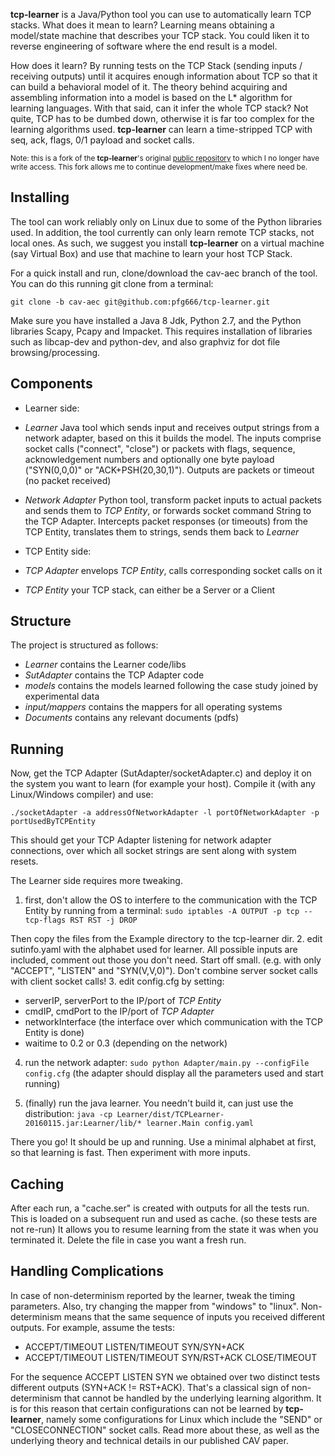 __tcp-learner__ is a Java/Python tool you can use to automatically learn  TCP stacks. 
What does it mean to learn? 
Learning means obtaining a model/state machine that describes your TCP stack. 
You could liken it to reverse engineering of software where the end result is a model.

How does it learn? By running tests on the TCP Stack 
(sending inputs / receiving outputs) until it acquires enough information about TCP 
so that it can build a behavioral model of it. The theory behind acquiring and assembling information
into a model is based on the L* algorithm for learning languages. With that said, can it infer the whole TCP stack? Not quite,
TCP has to be dumbed down, otherwise it is far too complex for the learning algorithms used. __tcp-learner__ 
can learn a time-stripped TCP with seq, ack, flags, 0/1 payload and socket calls. 

<sub>Note: this is a fork of the __tcp-learner__'s original [public repository](https://gitlab.science.ru.nl/pfiteraubrostean/tcp-learner) to which I no longer have write access.
This fork allows me to continue development/make fixes where need be.</sub>

##  Installing ##
The tool can work reliably only on Linux due to some of the Python libraries used.
In addition, the tool currently can only learn remote TCP stacks, not local ones. 
As such, we suggest you install __tcp-learner__ on a virtual machine (say Virtual Box) 
and use that machine to learn your host TCP Stack. 

For a quick install and run, clone/download the cav-aec branch of the tool. You
can do this running git clone from a terminal:

`git clone -b cav-aec git@github.com:pfg666/tcp-learner.git`

Make sure you have installed a Java 8 Jdk, Python 2.7, and the Python libraries
Scapy, Pcapy and Impacket. This requires installation of libraries such as libcap-dev
and python-dev, and also graphviz for dot file browsing/processing.

## Components ##
* Learner side:
 * _Learner_ Java tool which sends input and receives output strings from a network adapter,
based on this it builds the model. The inputs comprise socket calls ("connect", "close") or packets with flags, sequence, acknowledgement numbers and optionally one byte
payload ("SYN(0,0,0)" or "ACK+PSH(20,30,1)"). Outputs are packets or timeout 
(no packet received)

 * _Network Adapter_ Python tool, transform packet inputs to actual packets and sends them
to _TCP Entity_, or forwards socket command String to the TCP Adapter. Intercepts packet
responses (or timeouts) from the TCP Entity, translates them to strings, sends them
back to _Learner_

* TCP Entity side:
 * _TCP Adapter_ envelops _TCP Entity_, calls corresponding socket calls on it
 * _TCP Entity_ your TCP stack, can either be a Server or a Client
  
## Structure ##
The project is structured as follows:
* _Learner_ contains the Learner code/libs
* _SutAdapter_ contains the TCP Adapter code
* _models_ contains the models learned following the case study joined by experimental data
* _input/mappers_ contains the mappers for all operating systems
* _Documents_ contains any relevant documents (pdfs) 
  
##  Running ##
Now, get the TCP Adapter (SutAdapter/socketAdapter.c) and deploy it on the system you want 
to learn (for example your host). Compile it (with any Linux/Windows 
compiler) and use:

`./socketAdapter -a addressOfNetworkAdapter -l portOfNetworkAdapter -p portUsedByTCPEntity`

This should get your TCP Adapter listening for network adapter connections, over which all
socket strings are sent along with system resets. 

The Learner side requires more tweaking. 
1. first, don't allow the OS to interfere to the communication with the TCP Entity by running from a terminal:
`sudo iptables -A OUTPUT -p tcp --tcp-flags RST RST -j DROP`

Then copy the files from the Example directory to the tcp-learner dir. 
2. edit sutinfo.yaml with the alphabet used for learner. All possible inputs are included,
comment out those you don't need. Start off small. (e.g. with only "ACCEPT", "LISTEN" 
and "SYN(V,V,0)"). Don't combine server socket calls with client socket calls!
3. edit config.cfg by setting: 
 * serverIP, serverPort to the IP/port of _TCP Entity_
 * cmdIP, cmdPort to the IP/port of  _TCP Adapter_ 
 * networkInterface (the interface over which communication with the TCP Entity is done)
 * waitime to 0.2 or 0.3 (depending on the network)

4. run the network adapter:
`sudo python Adapter/main.py --configFile config.cfg`
(the adapter should display all the parameters used and start running)

5. (finally) run the java learner. You needn't build it, can just use the distribution:
`java -cp Learner/dist/TCPLearner-20160115.jar:Learner/lib/* learner.Main config.yaml`

There you go! It should be up and running. Use a minimal alphabet at first, so 
that learning is fast. Then experiment with more inputs. 

## Caching ##
After each run, a "cache.ser" is created with outputs for all the tests run. 
This is loaded on a subsequent run and used as cache. (so these tests are not
re-run) It allows you to resume learning from the state it was when you terminated it.
Delete the file in case you want a fresh run.

## Handling Complications ##
In case of  non-determinism reported by the learner, tweak the timing parameters. Also,
try changing the mapper from "windows" to "linux".  Non-determinism means
that the same sequence of inputs you received different outputs. For example, assume the tests:
* ACCEPT/TIMEOUT LISTEN/TIMEOUT SYN/SYN+ACK 
* ACCEPT/TIMEOUT LISTEN/TIMEOUT SYN/RST+ACK CLOSE/TIMEOUT

For the sequence ACCEPT LISTEN SYN we obtained over two distinct tests different
outputs (SYN+ACK != RST+ACK). That's a classical sign of non-determinism that cannot be handled
by the underlying learning algorithm. It is for this reason that certain configurations can
not be learned by __tcp-learner__, namely some configurations for Linux which include the "SEND" or
"CLOSECONNECTION" socket calls. Read more about these, as well as the underlying theory and technical
details in our published CAV paper.

